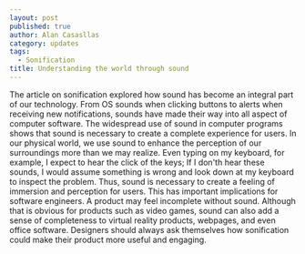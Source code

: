 ```yaml
---
layout: post
published: true
author: Alan Casasllas
category: updates
tags: 
  - Sonification
title: Understanding the world through sound
---
```

The article on sonification explored how sound has become an integral part of our technology. From OS sounds when clicking buttons to alerts when receiving new notifications, sounds have made their way into all aspect of computer software.
The widespread use of sound in computer programs shows that sound is necessary to create a complete experience for users. In our physical world, we use sound to enhance the perception of our surroundings more than we may realize. Even typing on my keyboard, for example, I expect to hear the click of the keys; If I don'th hear these sounds, I would assume something is wrong and look down at my keyboard to inspect the problem. Thus, sound is necessary to create a feeling of immersion and perception for users.
This has important implications for software engineers. A product may feel incomplete without sound. Although that is obvious for products such as video games, sound can also add a sense of completeness to virtual reality products, webpages, and even office software. Designers should always ask themselves how sonification could make their product more useful and engaging.
